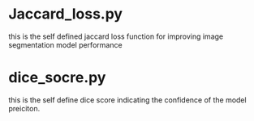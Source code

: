 # Jaccard_loss.py
this is the self defined jaccard loss function for improving image segmentation model performance 

# dice_socre.py
this is the self define dice score indicating the confidence of the model preiciton.
